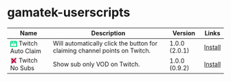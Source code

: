 # gamatek-userscripts

| Name                                                                                                                                                                         | Description                                                                | Version       | Links                                                                                                                     |
| ---------------------------------------------------------------------------------------------------------------------------------------------------------------------------- | -------------------------------------------------------------------------- | ------------- | :-----------------------------------------------------------------------------------------------------------------------: |
| <img src="https://raw.githubusercontent.com/Gamatek/gamatek-userscripts/refs/heads/main/twitch-auto-claim/icon.png" width="16" height="16" align="center"> Twitch Auto Claim | Will automatically click the button for claiming channel points on Twitch. | 1.0.0 (2.0.1) | [Install](https://github.com/Gamatek/gamatek-userscripts/raw/refs/heads/main/twitch-auto-claim/twitch-auto-claim.user.js) |
| <img src="https://raw.githubusercontent.com/Gamatek/gamatek-userscripts/refs/heads/main/twitch-no-subs/icon.png" width="16" height="16" align="center">    Twitch No Subs    | Show sub only VOD on Twitch.                                               | 1.0.0 (0.9.2) | [Install](https://github.com/Gamatek/gamatek-userscripts/raw/refs/heads/main/twitch-no-subs/twitch-no-subs.user.js)       |